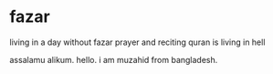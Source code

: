 # fazar
living in a day without fazar prayer and reciting quran is living in hell

assalamu alikum. hello. i am muzahid from bangladesh.
